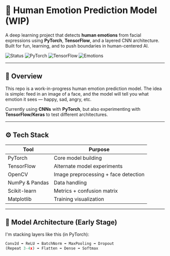 # 🧠 Human Emotion Prediction Model (WIP)

A deep learning project that detects **human emotions** from facial expressions using **PyTorch**, **TensorFlow**, and a layered CNN architecture. Built for fun, learning, and to push boundaries in human-centered AI.

![Status](https://img.shields.io/badge/status-in%20progress-yellow?style=for-the-badge)
![PyTorch](https://img.shields.io/badge/framework-pytorch-red?style=for-the-badge&logo=pytorch)
![TensorFlow](https://img.shields.io/badge/also_using-tensorflow-orange?style=for-the-badge&logo=tensorflow)
![Emotions](https://img.shields.io/badge/emotions-happy%20%7C%20sad%20%7C%20angry-blue?style=for-the-badge)

---

## 🚀 Overview

This repo is a work-in-progress human emotion prediction model. The idea is simple: feed in an image of a face, and the model will tell you what emotion it sees — happy, sad, angry, etc.

Currently using **CNNs** with **PyTorch**, but also experimenting with **TensorFlow/Keras** to test different architectures.

---

## ⚙️ Tech Stack

| Tool           | Purpose                         |
|----------------|---------------------------------|
| PyTorch        | Core model building             |
| TensorFlow     | Alternate model experiments     |
| OpenCV         | Image preprocessing + face detection |
| NumPy & Pandas | Data handling                   |
| Scikit-learn   | Metrics + confusion matrix      |
| Matplotlib     | Training visualization          |

---

## 🧠 Model Architecture (Early Stage)

I'm stacking layers like this (in PyTorch):

```python
Conv2d ➡ ReLU ➡ BatchNorm ➡ MaxPooling ➡ Dropout
(Repeat 3-4x) ➡ Flatten ➡ Dense ➡ Softmax
